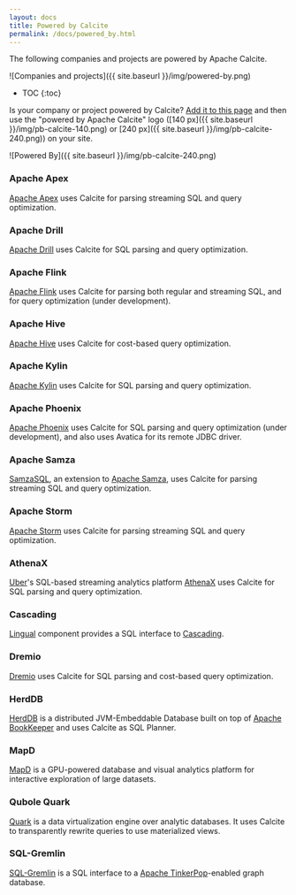 ```yaml
---
layout: docs
title: Powered by Calcite
permalink: /docs/powered_by.html
---
```

<!--
{% comment %}
Licensed to the Apache Software Foundation (ASF) under one or more
contributor license agreements.  See the NOTICE file distributed with
this work for additional information regarding copyright ownership.
The ASF licenses this file to you under the Apache License, Version 2.0
(the "License"); you may not use this file except in compliance with
the License.  You may obtain a copy of the License at

http://www.apache.org/licenses/LICENSE-2.0

Unless required by applicable law or agreed to in writing, software
distributed under the License is distributed on an "AS IS" BASIS,
WITHOUT WARRANTIES OR CONDITIONS OF ANY KIND, either express or implied.
See the License for the specific language governing permissions and
limitations under the License.
{% endcomment %}
-->

The following companies and projects are powered by Apache Calcite.

![Companies and projects]({{ site.baseurl }}/img/powered-by.png)

* TOC
{:toc}

Is your company or project powered by Calcite?
[Add it to this page](https://github.com/apache/calcite/blob/master/site/_docs/powered_by.md)
and then use the "powered by Apache Calcite" logo
([140 px]({{ site.baseurl }}/img/pb-calcite-140.png)
or [240 px]({{ site.baseurl }}/img/pb-calcite-240.png))
on your site.


![Powered By]({{ site.baseurl }}/img/pb-calcite-240.png)

### Apache Apex

<a href="https://apex.apache.org">Apache Apex</a>
uses Calcite for parsing streaming SQL and query optimization.

### Apache Drill

<a href="https://drill.apache.org">Apache Drill</a>
uses Calcite for SQL parsing and query optimization.

### Apache Flink

<a href="https://flink.apache.org">Apache Flink</a>
uses Calcite for parsing both regular and streaming SQL,
and for query optimization (under development).

### Apache Hive

<a href="https://hive.apache.org">Apache Hive</a>
uses Calcite for cost-based query optimization.

### Apache Kylin

<a href="https://kylin.apache.org">Apache Kylin</a>
uses Calcite for SQL parsing and query optimization.

### Apache Phoenix

<a href="https://phoenix.apache.org">Apache Phoenix</a>
uses Calcite for SQL parsing and query optimization (under development),
and also uses Avatica for its remote JDBC driver.

### Apache Samza

<a href="https://github.com/milinda/samza-sql">SamzaSQL</a>,
an extension to
<a href="https://samza.apache.org">Apache Samza</a>,
uses Calcite for parsing streaming SQL and query optimization.

### Apache Storm

<a href="https://storm.apache.org">Apache Storm</a>
uses Calcite for parsing streaming SQL and query optimization.

### AthenaX

<a href="https://www.uber.com/">Uber</a>'s SQL-based streaming analytics platform
<a href="https://github.com/uber/AthenaX/">AthenaX</a>
uses Calcite for SQL parsing and query optimization.

### Cascading

<a href="https://github.com/Cascading/lingual">Lingual</a>
component provides a SQL interface to
<a href="https://www.cascading.org/">Cascading</a>.

### Dremio

<a href="https://www.dremio.com">Dremio</a>
uses Calcite for SQL parsing and cost-based query optimization.

### HerdDB

<a href="https://herddb.org">HerdDB</a>
is a distributed JVM-Embeddable Database built on top of
<a href="https://bookkeeper.apache.org/">Apache BookKeeper</a> and uses Calcite as SQL Planner.

### MapD

<a href="https://www.mapd.com">MapD</a>
is a GPU-powered database and visual analytics platform for
interactive exploration of large datasets.

### Qubole Quark

[Quark](https://github.com/qubole/quark)
is a data virtualization engine over analytic databases.
It uses Calcite to transparently rewrite queries to use materialized views.

### SQL-Gremlin

<a href="https://github.com/twilmes/sql-gremlin">SQL-Gremlin</a>
is a SQL interface to a
<a href="https://tinkerpop.apache.org/">Apache TinkerPop</a>-enabled
graph database.
